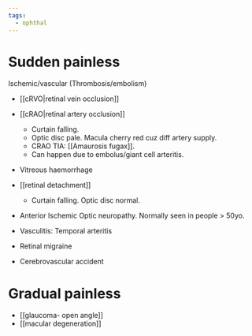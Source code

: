 ```yaml
---
tags:
  - ophthal
---
```

# Sudden painless
Ischemic/vascular (Thrombosis/embolism)
- [[cRVO|retinal vein occlusion]]
- [[cRAO|retinal artery occlusion]]
	- Curtain falling.
	- Optic disc pale. Macula cherry red cuz diff artery supply.
	- CRAO TIA: [[Amaurosis fugax]].
	- Can happen due to embolus/giant cell arteritis.
- Vitreous haemorrhage
- [[retinal detachment]]
	- Curtain falling. Optic disc normal.

- Anterior Ischemic Optic neuropathy. Normally seen in people > 50yo.
- Vasculitis: Temporal arteritis
- Retinal migraine
- Cerebrovascular accident
# Gradual painless
- [[glaucoma- open angle]]
- [[macular degeneration]]